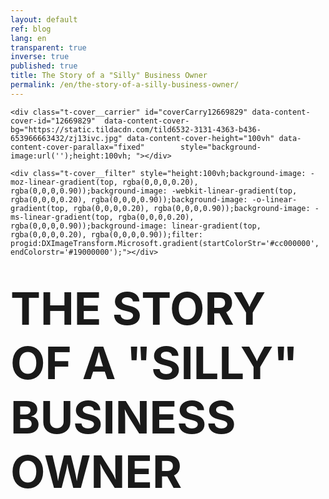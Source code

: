 ```yaml
---
layout: default
ref: blog
lang: en
transparent: true
inverse: true
published: true
title: The Story of a "Silly" Business Owner
permalink: /en/the-story-of-a-silly-business-owner/
---
```

<!--allrecords-->
<div id="allrecords" class="t-records" data-hook="blocks-collection-content-node" data-tilda-project-id="56887" data-tilda-page-id="503996"  >

<div id="rec12669829" class="r" style=" " data-animationappear="off" data-record-type="274"   >
<!-- t255 -->
<!-- cover -->





<div class="t-cover" id="recorddiv12669829" bgimgfield="img" style="height:100vh; background-image:url('https://static.tildacdn.com/tild6532-3131-4363-b436-653966663432/-/resize/20x/zj13ivc.jpg');" >

	<div class="t-cover__carrier" id="coverCarry12669829" data-content-cover-id="12669829"  data-content-cover-bg="https://static.tildacdn.com/tild6532-3131-4363-b436-653966663432/zj13ivc.jpg" data-content-cover-height="100vh" data-content-cover-parallax="fixed"        style="background-image:url('');height:100vh; "></div>

    <div class="t-cover__filter" style="height:100vh;background-image: -moz-linear-gradient(top, rgba(0,0,0,0.20), rgba(0,0,0,0.90));background-image: -webkit-linear-gradient(top, rgba(0,0,0,0.20), rgba(0,0,0,0.90));background-image: -o-linear-gradient(top, rgba(0,0,0,0.20), rgba(0,0,0,0.90));background-image: -ms-linear-gradient(top, rgba(0,0,0,0.20), rgba(0,0,0,0.90));background-image: linear-gradient(top, rgba(0,0,0,0.20), rgba(0,0,0,0.90));filter: progid:DXImageTransform.Microsoft.gradient(startColorStr='#cc000000', endColorstr='#19000000');"></div>
  <div class="t255">
  <div class="t-container">
    <div class="t-width t-width_10 t255__mainblock">
        <div class="t-cover__wrapper t-valign_middle" style="height:100vh;">
          <div class="t255__wrapper" data-hook-content="covercontent">
                        <h1 class="t255__title t-title t-title_sm t-uppercase "  style="text-transform:uppercase;" field="title"><div style="font-size:72px;" data-customstyle="yes"><strong>The story of a "Silly" business owner</strong> <br /></div></h1>            <span class="space"></span>
          </div>
        </div>
        <div class="t255__userblock">
          <div class="t255__userblock-img t-bgimg "  imgfield="img2" data-original="https://static.tildacdn.com/tild3738-3837-4437-b634-336135346435/leo_icon01.png" style="background-image: url('https://static.tildacdn.com/tild3738-3837-4437-b634-336135346435/-/resize/20x/leo_icon01.png');"></div>          <div class="t255__userblock-descr t-descr t-descr_xxs "  field="title2">By <strong>Leo Gamayunov<br />President &amp; VP Operations at TTBA Group</strong><strong></strong></div>          <div class="t255__userblock-date t-descr t-descr_xxs "  field="descr2">on February  23, 2017</div>        </div>
    </div>
  </div>
  </div>


</div>

</div>


<div id="rec12669830" class="r" style="padding-top:60px;padding-bottom:60px;background-color:#ededed; "  data-record-type="127"   data-bg-color="#ededed">
<!-- T119 -->
<div class="t119">
	<div class="t-container ">
	  	<div class="t-col t-col_8 t-prefix_2">
			<div class="t119__preface t-descr t-opacity_70" style="opacity:0.70;" field="text"><span style="font-size: 26px;">More than once, we have faced a very simple and evident mistake that business owners make when building their company. They neglect the very first and most important element of a healthy business. We understand why, we understand how, and in reality it's quite normal. We all make mistakes and we learn from them. I am sure many of you readers can relate to this example. </span><br /></div>
		</div>
	</div>
</div>
</div>


<div id="rec12669831" class="r" style="padding-bottom:0px; " data-animationappear="off" data-record-type="232"   >
<!-- cover -->





<div class="t-cover" id="recorddiv12669831" bgimgfield="img" style="height:70vh; background-image:url('https://static.tildacdn.com/tild6130-6631-4666-a635-313565653431/-/resize/20x/silly7.jpg');" >

	<div class="t-cover__carrier" id="coverCarry12669831" data-content-cover-id="12669831"  data-content-cover-bg="https://static.tildacdn.com/tild6130-6631-4666-a635-313565653431/silly7.jpg" data-content-cover-height="70vh" data-content-cover-parallax="fixed"        style="background-image:url('');height:70vh; "></div>

    <div class="t-cover__filter" style="height:70vh;background-image: -moz-linear-gradient(top, rgba(0,0,0,0.70), rgba(0,0,0,0.70));background-image: -webkit-linear-gradient(top, rgba(0,0,0,0.70), rgba(0,0,0,0.70));background-image: -o-linear-gradient(top, rgba(0,0,0,0.70), rgba(0,0,0,0.70));background-image: -ms-linear-gradient(top, rgba(0,0,0,0.70), rgba(0,0,0,0.70));background-image: linear-gradient(top, rgba(0,0,0,0.70), rgba(0,0,0,0.70));filter: progid:DXImageTransform.Microsoft.gradient(startColorStr='#4c000000', endColorstr='#4c000000');"></div>

<div class="t203">
	<div class="t-container">
		<div class="t-col t-col_8 t-prefix_2">
            <div class="t-cover__wrapper t-valign_middle" style="height:70vh;">
                <div data-hook-content="covercontent">
                    <div class="t203__wrapper">
                      <div class="t203__textwrapper">
                                            <div class="t203__text t-text t-text_md" field="text"><strong>Here is a story :</strong><br /><br />A "Silly" business owner walks into an office: <br /><br /> "<em>Hey Leo, you guys are marketers. Market my product and get me sales! I am in the business of selling horse shit. Here is the budget.</em>" <br /><br /> We take the project and we go on to conduct a market research. We find that there are trends and tendencies (which we marketers call "insights") in this particular market and that there's an audience that we can position the product to. <br /><br />Here's what we find:<br /><br /><span style="font-size: 18px;">1. People like to eat organic because they want to be healthy and fit.<br />2. People like horses because. Horses are noble animals and they remind them of freedom.<br />3. People love chocolate.</span></div>                      </div>
                    </div>
                </div>
            </div>
        </div>
    </div>
</div>


</div>

</div>


<div id="rec12669833" class="r" style="padding-top:56px;padding-bottom:30px; "  data-record-type="172"   >
<!-- T158 -->
<div class="t158">
  <div class="t-container">
    <div class="t-row">
      <div class="t-col t-col_12 ">
        <div class="t158__text t-text" field="text"><div style="font-size:24px;" data-customstyle="yes"><strong>So we come up with this branding: </strong><strong></strong></div></div>
      </div>
    </div>
  </div>
</div>
</div>


<div id="rec12671094" class="r" style="padding-top:0px;padding-bottom:45px; "  data-record-type="3"   >
<!-- T107 -->
<div class="t107">
  <div class="t-align_center" itemscope itemtype="http://schema.org/ImageObject"><meta itemprop="image" content="https://static.tildacdn.com/tild3766-3339-4937-b239-306232303735/coco.png">    <img src="https://static.tildacdn.com/tild3766-3339-4937-b239-306232303735/-/empty/coco.png" data-original="https://static.tildacdn.com/tild3766-3339-4937-b239-306232303735/coco.png"  class="t107__widthauto t-img" imgfield="img"  />
  </div>
</div>
</div>


<div id="rec12669834" class="r" style="padding-top:0px;padding-bottom:60px; "  data-record-type="106"   >
<!-- T004 -->
<div class="t004">
	<div class="t-container ">
	  	<div class="t-col t-col_8 t-prefix_2">
			<div field="text" class="t-text t-text_md  "><span style="font-size: 20px;">We launch the awareness campaign. The product is on the shelf.<br /></span><br />Now imagine this: <br /><br /> A beautiful wife is shopping in the "sweets section" of the store. She sees a beautiful package with a graceful horse running through the prairies. She likes it, it reminds her of herself, and how she once, sometime in the past, saw a horse running in the wild. She was a little girl back then, visiting her grandfather's farm. She buys it. <br /><br /> Later that evening, she serves the product for dinner. Her husband gets one, her children each get one, and her dog gets one too. Everyone puts the product in their mouth and smile. When the taste of chocolate wears off, the taste of horse shit is undeniable. The smile changes into a cringe and right there… You've lost everyone. <br /><br /> You lost the wife, the husband, their kids, their friends and friends of their friends because your product was shit. We know that on average, one unsatisfied customer, will tell 10 of his friends about how bad this experience was. (Great source for customer services stats<a href="https://www.helpscout.net/75-customer-service-facts-quotes-statistics/"> here</a>).<br /></div>
		</div>
	</div>
</div>
</div>


<div id="rec12669835" class="r" style="padding-top:0px;padding-bottom:0px;background-color:#ffffff; "  data-record-type="184"   data-bg-color="#ffffff">
<!-- T169 -->
<div class="t169">
  <div class="t-container_100">
    <div class="t-row">
      <div class="t-col_100">
        <div class="t169__text t-title" field="text"><div style="font-size:30px;text-align:center;" data-customstyle="yes">So what is the moral of the story? <br /></div></div>
      </div>
    </div>
  </div>
</div>
</div>


<div id="rec12670510" class="r" style="padding-top:0px;padding-bottom:75px; "  data-record-type="296"   >
<!-- t265 -->
<div class="t265">
  <div class="t-container">
    <div class="t-col t-col_10 t-prefix_1">
      <div class="t265__wrapper" style="background: #EBEBEB;">
        <div class="t265__icon">
                      <svg x="0px" y="0px" width="24px" height="24px" viewBox="0 0 24 24" style="enable-background:new 0 0 24 24;">
              <circle style="fill:#ff0000;" cx="12" cy="12" r="12"/>
              <g>
                <g>
                  <path style="fill: #fff;" d="M15.5,11.122c-1.026-1.036-2.007-2.026-2.986-3.017c-0.385-0.39-0.413-0.895-0.075-1.251
                    c0.361-0.381,0.886-0.371,1.296,0.037c1.136,1.131,2.267,2.266,3.401,3.399c0.346,0.346,0.694,0.69,1.037,1.038
                    c0.425,0.43,0.431,0.921,0.01,1.343c-1.462,1.466-2.926,2.931-4.392,4.393c-0.384,0.383-0.898,0.398-1.253,0.053
                    c-0.366-0.357-0.356-0.877,0.038-1.273c0.925-0.929,1.855-1.854,2.786-2.778c0.051-0.051,0.122-0.081,0.183-0.121
                    c-0.014-0.035-0.027-0.069-0.041-0.104c-0.115,0-0.229,0-0.344,0c-2.841,0-5.683,0-8.524-0.001c-0.135,0-0.271-0.001-0.405-0.018
                    c-0.438-0.056-0.738-0.419-0.726-0.868c0.012-0.442,0.34-0.795,0.776-0.829c0.114-0.009,0.229-0.004,0.343-0.004
                    c2.821,0,5.641,0,8.462,0C15.208,11.122,15.33,11.122,15.5,11.122z"/>
                </g>
              </g>
            </svg>
                  </div>
        <div class="t265__text t-descr t-descr_xs" field="text"><div style="font-size:22px;" data-customstyle="yes">It does not matter how creative you are, or how much money you will load into advertising. Even David Copperfield would not be able to build a successful business out of a pile of shit. If you are selling garbage, you might as well just stop.</div></div>
      </div>
    </div>
  </div>
</div>
</div>


<div id="rec12671310" class="r" style="padding-top:0px;padding-bottom:0px; "  data-record-type="106"   >
<!-- T004 -->
<div class="t004">
	<div class="t-container ">
	  	<div class="t-col t-col_8 t-prefix_2">
			<div field="text" class="t-text t-text_md  "><div style="text-align:left;" data-customstyle="yes">Well, sure It is easy to disregard the importance of product development, especially if you personally believe that your product is great! Let me tell you, you are not the only one. Every business owner thinks that his business/idea/product is great. Otherwise, why are would you be in business, right? <br /><br />Unfortunately, this self-centric opinion and rejection of reality can significantly damage the business at its core. <br /><br />Alright, so how can you make sure you are not selling <em>shit</em>?<br /></div></div>
		</div>
	</div>
</div>
</div>


<div id="rec12911000" class="r" style="padding-top:75px;padding-bottom:45px; "  data-record-type="271"   >
<!-- t250 -->
<div class="t250">
  <div class="t-container">
    <div class="t-row">
      <div class="t-col t-col_10 t-prefix_1">
        <div class="t250__text t-text-impact t-text-impact_sm" field="text">
          Talk to your customers. <br />They have all the answers.<br />
        </div>
        <div>
          <a class="t250__link" href="https://twitter.com/intent/tweet?url=http://project56887.tilda.ws/page503996.html;text=Talk to your customers. They have all the answers.;size=l&count=none" target="_blank">            <div class="t250__icon">
              <svg width="28px" height="25px" viewBox="0 0 28 25">
                  <g stroke="none" stroke-width="1" fill="none" fill-rule="evenodd">
                      <g transform="translate(-704.000000, -1375.000000)" fill="#000000">
                          <path d="M731.2272,1375.449 C730.117467,1376.155 728.887333,1376.668 727.5788,1376.944 C726.532533,1375.748 725.038267,1375 723.386267,1375 C720.2148,1375 717.642533,1377.756 717.642533,1381.155 C717.642533,1381.637 717.693867,1382.106 717.79,1382.557 C713.016,1382.3 708.783333,1379.85 705.949733,1376.126 C705.455067,1377.034 705.171333,1378.092 705.171333,1379.221 C705.171333,1381.356 706.185867,1383.24 707.7268,1384.343 C706.785067,1384.311 705.899333,1384.034 705.124667,1383.573 L705.124667,1383.65 C705.124667,1386.631 707.104267,1389.12 709.733467,1389.686 C709.250933,1389.827 708.7432,1389.902 708.2196,1389.902 C707.85,1389.902 707.489733,1389.863 707.1388,1389.792 C707.870533,1392.236 709.992,1394.017 712.505467,1394.066 C710.538933,1395.716 708.061867,1396.701 705.370133,1396.701 C704.906267,1396.701 704.449867,1396.672 704,1396.615 C706.5424,1398.361 709.561733,1399.38 712.806,1399.38 C723.3732,1399.38 729.150533,1390.002 729.150533,1381.868 C729.150533,1381.601 729.1468,1381.335 729.134667,1381.071 C730.256533,1380.204 731.230933,1379.12 732,1377.884 C730.970533,1378.374 729.8636,1378.704 728.7016,1378.853 C729.886933,1378.094 730.797867,1376.887 731.2272,1375.449 L731.2272,1375.449 Z" id="Shape" sketch:type="MSShapeGroup"></path>
                      </g>
                  </g>
              </svg>
            </div>
                      </a>        </div>
      </div>
    </div>
  </div>
</div>
</div>


<div id="rec12911015" class="r" style="padding-top:0px;padding-bottom:0px; "  data-record-type="43"   >
<!-- T030 -->
<div class="t030">
  <div class="t-container t-align_center">
    <div class="t-col t-col_10 t-prefix_1">
      <div class="t030__title t-title t-title_xxs" field="title" style=""><span style="font-size: 26px;"><span data-redactor-style="font-weight: 300" style="font-weight: 300">What we recommend to businesses who want to create a product that sells:</span></span></div>          </div>
  </div>
</div>
</div>


<div id="rec12671452" class="r" style="padding-top:15px;padding-bottom:45px; "  data-record-type="513"   >
<!-- T513 -->

<div class="t513">

<div class="t-container">
<div class="t513__linewrapper t-col t-col_11 t-prefix_1">
  <div class="t513__line" style="  "></div>
</div>

<div class="t513__row t-row t-clear">
  <div class="t513__leftcol t-col t-col_3 t-prefix_1">
    <div class="t513__time t-name t-name_md" style="" field="li_time__1477048862978"><div style="font-size:20px;" data-customstyle="yes">Think of the questions that matter to your business</div></div>  </div>
  <div class="t513__rightcol t-col t-col_8 ">
    <div class="t513__title t-heading t-heading_xs" style="" field="li_title__1477048862978"><div style="font-size:20px;color:#565656;" data-customstyle="yes"><span style="font-weight: 300;">First of, you need to understand what is it that you want to measure. Start by writing down basic questions that will give you an idea of what you customers think, like or value in your product/service.  <br /><br />In our agency, for example, we ask questions like this:</span><br /><span style="font-weight: 300;"><em><br />- How would you describe TTBA Group agency to your friends?<br />- If you could change one thing about our agency, what would it be? <br />- What is the one thing we could do better? <br />- How often  does your project manager explain the reasoning behind the performed actions?</em></span><br /></div></div>          </div>
</div>
<div class="t513__linewrapper t-col t-col_11 t-prefix_1">
  <div class="t513__line" style="  "></div>
</div>

<div class="t513__row t-row t-clear">
  <div class="t513__leftcol t-col t-col_3 t-prefix_1">
    <div class="t513__time t-name t-name_md" style="" field="li_time__1477048904073"><strong>Conduct surveys</strong></div>  </div>
  <div class="t513__rightcol t-col t-col_8 ">
    <div class="t513__title t-heading t-heading_xs" style="" field="li_title__1477048904073"><div style="font-size:20px;color:#5b5b5b;" data-customstyle="yes"><em></em><span style="font-weight: 300;">Use <a href="https://www.surveymonkey.com" style="color:#4862f2 !important;" rel="color:#4862f2 !important;">Survey Monkey</a> or <a href="https://www.google.ca/forms/about/" style="color:#4862f2 !important;" rel="color:#4862f2 !important;"><span style="color: rgb(72, 98, 242);">Google Forms</span></a> to create online surveys for free. Keep them short. Avoid questions with leading answers. Ask open ended questions. <br />Make it easy for people to complete your survey. Offer purchase discounts or additional services to incentivize participation.</span> </div></div>          </div>
</div>
<div class="t513__linewrapper t-col t-col_11 t-prefix_1">
  <div class="t513__line" style="  "></div>
</div>

<div class="t513__row t-row t-clear">
  <div class="t513__leftcol t-col t-col_3 t-prefix_1">
    <div class="t513__time t-name t-name_md" style="" field="li_time__1477048948177"><strong>Identify meaningful isights</strong><br /><strong></strong></div>  </div>
  <div class="t513__rightcol t-col t-col_8 ">
    <div class="t513__title t-heading t-heading_xs" style="" field="li_title__1477048948177"><div style="font-size:20px;color:#535353;" data-customstyle="yes"><span style="font-weight: 300;">Gather data and identify significant patterns.  Highlight areas that need improvement. Do not forget to cross check your competitors to get ideas on solutions that are present in the current market. You can easily find something that already works or even better, find a gap that you can position yourself on in the future.</span><br /></div></div>          </div>
</div>
<div class="t513__linewrapper t-col t-col_11 t-prefix_1">
  <div class="t513__line" style="  "></div>
</div>

<div class="t513__row t-row t-clear">
  <div class="t513__leftcol t-col t-col_3 t-prefix_1">
    <div class="t513__time t-name t-name_md" style="" field="li_time__1477048981221">Come up with a hypothesis<strong></strong></div>  </div>
  <div class="t513__rightcol t-col t-col_8 ">
    <div class="t513__title t-heading t-heading_xs" style="" field="li_title__1477048981221"><div style="font-size:20px;color:#636363;" data-customstyle="yes"><strong></strong><strong></strong><strong><span data-redactor-tag="span" style="font-weight: 300;">If I do this -&gt; it will result in this -&gt; this is what I want. Develop a plan of action to test your ideas. Do not create anything at scale. If you fail, you want to fail small and at a minimum cost. Use as little resources as possible. </span><br /></strong></div></div>          </div>
</div>
<div class="t513__linewrapper t-col t-col_11 t-prefix_1">
  <div class="t513__line" style="  "></div>
</div>

<div class="t513__row t-row t-clear">
  <div class="t513__leftcol t-col t-col_3 t-prefix_1">
    <div class="t513__time t-name t-name_md" style="" field="li_time__1477048999791"><strong>Test -&gt; Fail -&gt; Great</strong></div>  </div>
  <div class="t513__rightcol t-col t-col_8 ">
    <div class="t513__title t-heading t-heading_xs" style="" field="li_title__1477048999791"><div style="font-size:20px;color:#595959;" data-customstyle="yes"><span style="font-weight: 300;">If the test is positive - great! Integrate and update -&gt; Move forward. To fail is equally important, if not more, than to win. You can always, by nature, lead yourself into the unproductive results, just because you are asking the wrong questions. <br /><br />The key is a reverse thinking. <br /><br />You are asking questions to prove yourself right. That is a very common mistake to make. Always do the opposite - challenge your business from a critic's standpoint. Think of how you can prove yourself <u>wrong</u>. Thinking this way will make you think about the right questions.</span> </div></div>          </div>
</div>
<div class="t513__linewrapper t-col t-col_11 t-prefix_1">
  <div class="t513__line" style="  "></div>
</div>

</div>



</div>
</div>


<div id="rec12671906" class="r" style="padding-top:0px;padding-bottom:60px; "  data-record-type="296"   >
<!-- t265 -->
<div class="t265">
  <div class="t-container">
    <div class="t-col t-col_10 t-prefix_1">
      <div class="t265__wrapper" style="background: #EBEBEB;">
        <div class="t265__icon">
                      <svg x="0px" y="0px" width="24px" height="24px" viewBox="0 0 24 24" style="enable-background:new 0 0 24 24;">
              <circle style="fill:#ff0000;" cx="12" cy="12" r="12"/>
              <g>
                <g>
                  <path style="fill: #fff;" d="M15.5,11.122c-1.026-1.036-2.007-2.026-2.986-3.017c-0.385-0.39-0.413-0.895-0.075-1.251
                    c0.361-0.381,0.886-0.371,1.296,0.037c1.136,1.131,2.267,2.266,3.401,3.399c0.346,0.346,0.694,0.69,1.037,1.038
                    c0.425,0.43,0.431,0.921,0.01,1.343c-1.462,1.466-2.926,2.931-4.392,4.393c-0.384,0.383-0.898,0.398-1.253,0.053
                    c-0.366-0.357-0.356-0.877,0.038-1.273c0.925-0.929,1.855-1.854,2.786-2.778c0.051-0.051,0.122-0.081,0.183-0.121
                    c-0.014-0.035-0.027-0.069-0.041-0.104c-0.115,0-0.229,0-0.344,0c-2.841,0-5.683,0-8.524-0.001c-0.135,0-0.271-0.001-0.405-0.018
                    c-0.438-0.056-0.738-0.419-0.726-0.868c0.012-0.442,0.34-0.795,0.776-0.829c0.114-0.009,0.229-0.004,0.343-0.004
                    c2.821,0,5.641,0,8.462,0C15.208,11.122,15.33,11.122,15.5,11.122z"/>
                </g>
              </g>
            </svg>
                  </div>
        <div class="t265__text t-descr t-descr_xs" field="text"><div style="font-size:22px;text-align:center;" data-customstyle="yes">Eventually the product will get better. <em>Your customers will tell you so.</em></div></div>
      </div>
    </div>
  </div>
</div>
</div>


<div id="rec12671900" class="r" style="padding-top:0px;padding-bottom:0px; "  data-record-type="106"   >
<!-- T004 -->
<div class="t004">
	<div class="t-container ">
	  	<div class="t-col t-col_8 t-prefix_2">
			<div field="text" class="t-text t-text_md  ">Now you are ready to start the journey of establishing your brand. You can go deeper into understanding <a href="https://ttbagroup.com/en/create-brand-that-sells/" style="color:#2a42f7 !important;" rel="color:#2a42f7 !important;">how to build a brand that sells</a> on our blog. <br /><br />If you are interested in finding out what value our team can bring to your business, click <a href="#GrowMyBusiness" style="color:#4425f7 !important;" rel="color:#4425f7 !important;">here</a>. We will analyze your current situation and present a strategy with long-term as well as short-term objectives that will get your business to the next stage.<br /><br /></div>
		</div>
	</div>
</div>
</div>


<div id="rec12702383" class="r" style="padding-top:45px;padding-bottom:60px; "  data-record-type="132"   >
<div class="t-container_100">
	<div style="position: relative; right: 50%; float: right;">
		<div style="position: relative; z-index: 1; right: -50%;">
			<div style="display: table;">
			<div style="display:table-row; width:auto; clear:both;">

						<div id="fb-root"></div>

			<script>(function(d, s, id) {
			  var js, fjs = d.getElementsByTagName(s)[0];
			  if (d.getElementById(id)) return;
			  js = d.createElement(s); js.id = id;
			  js.src = "//connect.facebook.net/en_En/sdk.js#xfbml=1&appId=257953674358265&version=v2.0";
			  fjs.parentNode.insertBefore(js, fjs);
			}(document, 'script', 'facebook-jssdk'));</script>



						<div style="border:0px solid;height:25px; float:left; display:table-column; padding-left:10px; padding-top:4px;">
			<div class="fb-share-button" data-type="button_count"></div>
			</div>




						<div style="float:left; width:80px; display:table-column; height:25px; border:0px solid; padding-left:10px; padding-top:4px;">
			<a href="https://twitter.com/share" class="twitter-share-button" data-text="The story of a "Silly" business owner">Tweet</a>
			<script>!function(d,s,id){var js,fjs=d.getElementsByTagName(s)[0],p=/^http:/.test(d.location)?'http':'https';if(!d.getElementById(id)){js=d.createElement(s);js.id=id;js.src=p+'://platform.twitter.com/widgets.js';fjs.parentNode.insertBefore(js,fjs);}}(document, 'script', 'twitter-wjs');</script>
			</div>

			</div>
			</div>
		</div>
	</div>
</div>
</div>


<div id="rec12672075" class="r" style=" " data-animationappear="off" data-record-type="330"   >

<style>
#rec12672075 input::-webkit-input-placeholder {color:#000000; opacity: 0.5;}
#rec12672075 input::-moz-placeholder          {color:#000000; opacity: 0.5;}
#rec12672075 input:-moz-placeholder           {color:#000000; opacity: 0.5;}
#rec12672075 input:-ms-input-placeholder      {color:#000000; opacity: 0.5;}
#rec12672075 textarea::-webkit-input-placeholder {color:#000000; opacity: 0.5;}
#rec12672075 textarea::-moz-placeholder          {color:#000000; opacity: 0.5;}
#rec12672075 textarea:-moz-placeholder           {color:#000000; opacity: 0.5;}
#rec12672075 textarea:-ms-input-placeholder      {color:#000000; opacity: 0.5;}
</style>
<div class="t330">
  <div class="t-popup" data-tooltip-hook="#GrowMyBusiness" >
    <div class="t-popup__close">
      <svg width="23px" height="23px" viewBox="0 0 23 23" version="1.1" xmlns="http://www.w3.org/2000/svg" xmlns:xlink="http://www.w3.org/1999/xlink">
        <g stroke="none" stroke-width="1" fill="#fff" fill-rule="evenodd">
          <rect transform="translate(11.313708, 11.313708) rotate(-45.000000) translate(-11.313708, -11.313708) " x="10.3137085" y="-3.6862915" width="2" height="30"></rect>
          <rect transform="translate(11.313708, 11.313708) rotate(-315.000000) translate(-11.313708, -11.313708) " x="10.3137085" y="-3.6862915" width="2" height="30"></rect>
        </g>
      </svg>
    </div>
    <div class="t-popup__container t-width t-width_6">
        <img class="t330__img t-img" src="https://static.tildacdn.com/tild6232-3063-4138-b434-323738356134/-/empty/ttba_moto.jpg" data-original="https://static.tildacdn.com/tild6232-3063-4138-b434-323738356134/ttba_moto.jpg" imgfield="img" >        <div class="t330__wrapper t-align_center" style=";">
          <div class="t330__title t-title t-title_xxs"><div style="font-size:16px;" data-customstyle="yes"><span style="font-weight: 400;">We always respond in less than 4 hours.<br /><br /></span></div></div>                    <form id="form12672075" name='form12672075' role="form" action='https://forms.tildacdn.com/procces/' method='POST' data-formactiontype="2" data-inputbox=".t330__blockinput"  data-success-url="https://ttbagroup.com/en/request-submitted" class="js-form-proccess">                                                                  <input type="hidden" name="formservices[]" value="67787a8c45c4f24353fc05cdd55eaa8d" class="js-formaction-services">

                                                                                  <div>
                          <div class="js-errorbox-all t330__blockinput-errorbox" style="display:none;">
                              <div class="t330__blockinput-errors-text t-text t-text_xs">
                                  <p class="t330__blockinput-errors-item js-rule-error js-rule-error-all"></p>
                        		<p class="t330__blockinput-errors-item js-rule-error js-rule-error-req">Required field</p>
                        		<p class="t330__blockinput-errors-item js-rule-error js-rule-error-email">Please correct e-mail address</p>
                        		<p class="t330__blockinput-errors-item js-rule-error js-rule-error-name">Name Wrong. Correct please</p>
                        		<p class="t330__blockinput-errors-item js-rule-error js-rule-error-phone">Please correct phone number</p>
                        		<p class="t330__blockinput-errors-item js-rule-error js-rule-error-string">Please enter letter, number or punctuation symbols.</p>
                              </div>
                          </div>
                          <div class="js-successbox t330__blockinput-success t-text t-text_xs" style="display:none;">
                                                            Thank You! Your request has been submitted.
                                                      </div>
                        </div>
                        <div class="t330__input-wrapper">
                                                                              <div class="t330__blockinput">
                              <input type="text" name="email" class="t330__input t-input js-tilda-rule " value="" placeholder="Your Name"  onfocus="this.placeholder = ''" onblur="this.placeholder = 'Your Name'" data-tilda-req="1" data-tilda-rule="email" style="color:#000000; border:1px solid #c9c9c9; background-color:#ffffff; border-radius: 5px; -moz-border-radius: 5px; -webkit-border-radius: 5px;">
                          </div>
                                                                                                        <div class="t330__blockinput">
                              <input type="text" name="name" class="t330__input t-input js-tilda-rule " value="" placeholder="Your Email"  onfocus="this.placeholder = ''" onblur="this.placeholder = 'Your Email'" data-tilda-req="1" data-tilda-rule="none" style="color:#000000; border:1px solid #c9c9c9; background-color:#ffffff; border-radius: 5px; -moz-border-radius: 5px; -webkit-border-radius: 5px;">
                          </div>
                                                                                                        <div class="t330__blockinput">
                              <input type="text" name="phone" class="t330__input t-input js-tilda-rule " value="" placeholder="Your Phone Number"  onfocus="this.placeholder = ''" onblur="this.placeholder = 'Your Phone Number'" data-tilda-req="1" data-tilda-rule="phone" style="color:#000000; border:1px solid #c9c9c9; background-color:#ffffff; border-radius: 5px; -moz-border-radius: 5px; -webkit-border-radius: 5px;">
                          </div>



                                                                              <div class="t330__blockinput">
                              <textarea name="Whatdoyouwanttodiscuss" class="t330__input t-input js-tilda-rule " placeholder="What do you want to discuss?"  onfocus="this.placeholder = ''" onblur="this.placeholder = 'What do you want to discuss?'"  style="color:#000000; border:1px solid #c9c9c9; background-color:#ffffff; border-radius: 5px; -moz-border-radius: 5px; -webkit-border-radius: 5px;height:68px" rows="2"></textarea>
                          </div>
                                                    <div class="t330__blockbutton">
                              <button type="submit" class="t330__submit t-submit" style="color:#ffffff;background-color:#ed4b3a;border-radius:5px; -moz-border-radius:5px; -webkit-border-radius:5px;">SEND</button>                          </div>
                         </div>
          </form>
        </div>
      </div>
    </div>
</div>
<script type="text/javascript">
$(document).ready(function(){
  setTimeout(function(){
    t330_initPopup('12672075');
  }, 500);
});
</script>


</div>


<div id="rec12669840" class="r" style="padding-top:0px;padding-bottom:0px; " data-animationappear="off" data-record-type="307"   >
<!-- t278 -->
<!-- cover -->





<div class="t-cover" id="recorddiv12669840" bgimgfield="img" style="height:100vh; background-image:url('https://static.tildacdn.com/tild3335-6636-4465-b532-323637383662/-/resize/20x/mtlcityview.jpg');" >

	<div class="t-cover__carrier" id="coverCarry12669840" data-content-cover-id="12669840"  data-content-cover-bg="https://static.tildacdn.com/tild3335-6636-4465-b532-323637383662/mtlcityview.jpg" data-content-cover-height="100vh" data-content-cover-parallax="fixed"        style="background-image:url('');height:100vh; "></div>

    <div class="t-cover__filter" style="height:100vh;background-image: -moz-linear-gradient(top, rgba(87,87,87,0.80), rgba(69,69,69,0.80));background-image: -webkit-linear-gradient(top, rgba(87,87,87,0.80), rgba(69,69,69,0.80));background-image: -o-linear-gradient(top, rgba(87,87,87,0.80), rgba(69,69,69,0.80));background-image: -ms-linear-gradient(top, rgba(87,87,87,0.80), rgba(69,69,69,0.80));background-image: linear-gradient(top, rgba(87,87,87,0.80), rgba(69,69,69,0.80));filter: progid:DXImageTransform.Microsoft.gradient(startColorStr='#33575757', endColorstr='#33454545');"></div>
  <div class="t278">
  <div class="t-container ">
    <div class="t-width t-width_6 t278__mainblock">
      <div class="t-cover__wrapper t-valign_middle" style="height:100vh;">
        <div class="t278__mainwrapper" data-hook-content="covercontent">
          <div class="t278__title t-title t-title_xs" field="title">Receive expert marketing advice and sales insights in your Inbox.</div>          <div class="t278__descr t-descr t-descr_md" field="descr">We promise we will never spam you.</div>          <form id="form12669840" name='form12669840' role="form" action='https://forms.tildacdn.com/procces/' method='POST' data-formactiontype="2"  data-inputbox=".t278__blockinput"   class="js-form-proccess">                                                <input type="hidden" name="formservices[]" value="67787a8c45c4f24353fc05cdd55eaa8d" class="js-formaction-services">

                            <div style="position: absolute; left: -5000px;"><input type="text" name="tspecomment" tabindex="-1" value=""></div>


                <div class="t278__input-mainblock t-width t-width_6">

                  <div class="t278__allert-wrapper">
                    <div class="t278__blockinput-errorbox js-errorbox-all" style="display:none;">
                        <div class="t278__blockinput-errors-text t-descr t-descr_xs">
                            <p class="t278__blockinput-errors-item js-rule-error js-rule-error-all"></p>
                        	<p class="t278__blockinput-errors-item js-rule-error js-rule-error-req">Required field</p>
                        	<p class="t278__blockinput-errors-item js-rule-error js-rule-error-email">Please correct e-mail address</p>
                        	<p class="t278__blockinput-errors-item js-rule-error js-rule-error-name">Name Wrong. Correct please</p>
                        	<p class="t278__blockinput-errors-item js-rule-error js-rule-error-phone">Please correct phone number</p>
                        	<p class="t278__blockinput-errors-item js-rule-error js-rule-error-string">Please enter letter, number or punctuation symbols.</p>
                        </div>
                    </div>
                    <div class="t278__blockinput-success js-successbox" style="display:none;">
                        <div class="t278__success-icon">
                          <svg width="50px" height="50px" viewBox="0 0 50 50">
                            <g stroke="none" stroke-width="1" fill="none" fill-rule="evenodd">
                              <g fill="#FFFFFF">
                                <path d="M25.0982353,49.2829412 C11.5294118,49.2829412 0.490588235,38.2435294 0.490588235,24.6752941 C0.490588235,11.1064706 11.53,0.0670588235 25.0982353,0.0670588235 C38.6664706,0.0670588235 49.7058824,11.1064706 49.7058824,24.6752941 C49.7058824,38.2441176 38.6664706,49.2829412 25.0982353,49.2829412 L25.0982353,49.2829412 Z M25.0982353,1.83176471 C12.5023529,1.83176471 2.25529412,12.0794118 2.25529412,24.6752941 C2.25529412,37.2705882 12.5023529,47.5182353 25.0982353,47.5182353 C37.6941176,47.5182353 47.9411765,37.2705882 47.9411765,24.6752941 C47.9411765,12.0794118 37.6941176,1.83176471 25.0982353,1.83176471 L25.0982353,1.83176471 Z"></path>
                                <path d="M22.8435294,30.5305882 L18.3958824,26.0829412 C18.0511765,25.7382353 18.0511765,25.18 18.3958824,24.8352941 C18.7405882,24.4905882 19.2988235,24.4905882 19.6435294,24.8352941 L22.8429412,28.0347059 L31.7282353,19.1488235 C32.0729412,18.8041176 32.6311765,18.8041176 32.9758824,19.1488235 C33.3205882,19.4935294 33.3205882,20.0517647 32.9758824,20.3964706 L22.8435294,30.5305882 L22.8435294,30.5305882 Z"></path>
                              </g>
                            </g>
                          </svg>
                        </div>
                        <div class="t278__success-message t-descr t-descr_lg">Your data has been submitted. Thank you!</div>
                    </div>
                  </div>

                  <div class="t278__wrapper">
                                        <div class="t278__blockinput">
                        <input type="text" name="EMAIL" class="t278__input t-input js-tilda-rule " value="" placeholder="Your e-mail" data-tilda-req="1" data-tilda-rule="email" style="color:#000000;  background-color:#ffffff; border-radius: 4px; -moz-border-radius: 4px; -webkit-border-radius: 4px;">
                    </div>
                                                                                <div class="t278__blockinput">
                        <input type="text" name="name" class="t278__input t-input js-tilda-rule " value="" placeholder="Name" data-tilda-req="1" data-tilda-rule="none" style="color:#000000;  background-color:#ffffff; border-radius: 4px; -moz-border-radius: 4px; -webkit-border-radius: 4px;">
                    </div>



                    <div class="t278__blockbutton">
                                                  <button type="submit" class="t-submit" style="color:#ffffff;background-color:#ed4b3a;border-radius:7px; -moz-border-radius:7px; -webkit-border-radius:7px;">SEND ME ONLY INTERESTING CONTENT</button>
                                            </div>
                  </div>
              </div>
        </form>
        </div>
      </div>
    </div>
  </div>
  </div>
<style>
#rec12669840 input::-webkit-input-placeholder {color:#000000; opacity: 0.5;}
#rec12669840 input::-moz-placeholder          {color:#000000; opacity: 0.5;}
#rec12669840 input:-moz-placeholder           {color:#000000; opacity: 0.5;}
#rec12669840 input:-ms-input-placeholder      {color:#000000; opacity: 0.5;}
#rec12669840 textarea::-webkit-input-placeholder {color:#000000; opacity: 0.5;}
#rec12669840 textarea::-moz-placeholder          {color:#000000; opacity: 0.5;}
#rec12669840 textarea:-moz-placeholder           {color:#000000; opacity: 0.5;}
#rec12669840 textarea:-ms-input-placeholder      {color:#000000; opacity: 0.5;}
</style>


</div>



</div>

</div>
<!--/allrecords-->
